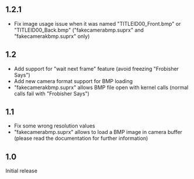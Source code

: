## 1.2.1

 * Fix image usage issue when it was named "TITLEID00_Front.bmp" or "TITLEID00_Back.bmp" ("fakecamerabmp.suprx" and "fakecamerakbmp.suprx" only)

## 1.2

 * Add support for "wait next frame" feature (avoid freezing "Frobisher Says")
 * Add new camera format support for BMP loading
 * "fakecamerakbmp.suprx" allows BMP file open with kernel calls (normal calls fail with "Frobisher Says")


## 1.1

 * Fix some wrong resolution values
 * "fakecamerabmp.suprx" allows to load a BMP image in camera buffer (please read the documentation for further information)

 
## 1.0

Initial release
